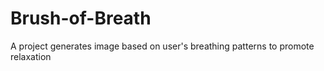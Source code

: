 # Brush-of-Breath
A project generates image based on user's breathing patterns to promote relaxation
